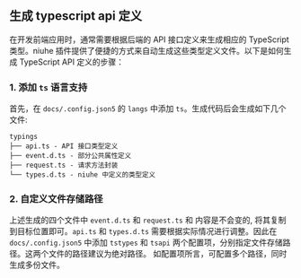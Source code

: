 ## 生成 typescript api 定义
在开发前端应用时，通常需要根据后端的 API 接口定义来生成相应的 TypeScript 类型。niuhe 插件提供了便捷的方式来自动生成这些类型定义文件。以下是如何生成 TypeScript API 定义的步骤：
### 1. 添加 `ts` 语言支持
首先，在 `docs/.config.json5` 的 `langs` 中添加 `ts`。生成代码后会生成如下几个文件:
```tree
typings
├── api.ts - API 接口类型定义
├── event.d.ts - 部分公共属性定义
├── request.ts - 请求方法封装
└── types.d.ts - niuhe 中定义的类型定义
```
### 2. 自定义文件存储路径
上述生成的四个文件中 `event.d.ts` 和 `request.ts` 和 内容是不会变的, 将其复制到目标位置即可。`api.ts` 和 `types.d.ts` 需要根据实际情况进行调整。因此在 `docs/.config.json5` 中添加 `tstypes` 和 `tsapi` 两个配置项，分别指定文件存储路径。这两个文件的路径建议为绝对路径。 如配置项所言，可配置多个路径，同时生成多份文件。
